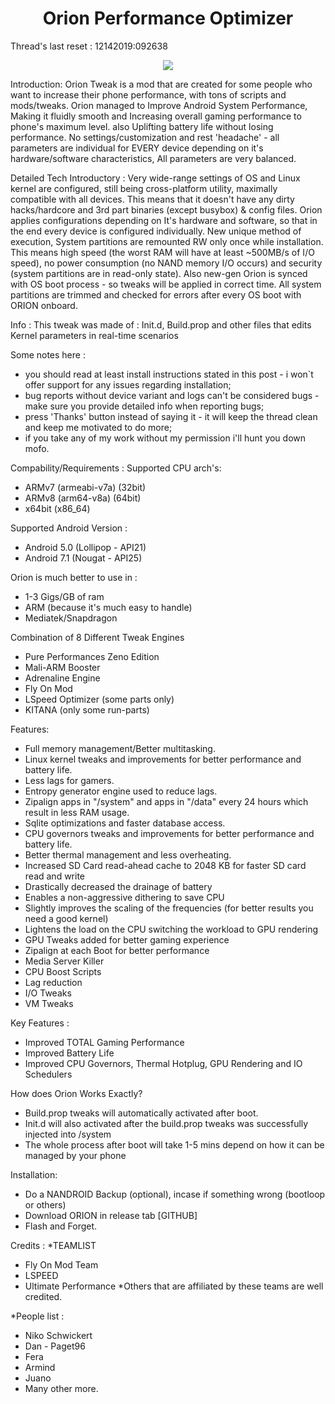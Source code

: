 <h1 align="center">Orion Performance Optimizer</h1>
<p align="center">
</p>

Thread's last reset : 12142019:092638
<p align="center"><img src="https://raw.githubusercontent.com/LionSinOfPride/Orion-Performance-Optimizer/master/orion.png"></p>

Introduction: Orion Tweak is a mod that are created for some people who want to increase their phone performance, with tons of scripts and mods/tweaks. Orion managed to Improve Android System Performance, Making it fluidly smooth and Increasing overall gaming performance to phone's maximum level. also Uplifting battery life without losing performance. No settings/customization and rest 'headache' - all parameters are individual for EVERY device depending on it's hardware/software characteristics, All parameters are very balanced.

Detailed Tech Introductory : Very wide-range settings of OS and Linux kernel are configured, still being cross-platform utility, maximally compatible with all devices. This means that it doesn't have any dirty hacks/hardcore and 3rd part binaries (except busybox) & config files. Orion applies configurations depending on It's hardware and software, so that in the end every device is configured individually. New unique method of execution, System partitions are remounted RW only once while installation. This means high speed (the worst RAM will have at least ~500MB/s of I/O speed), no power consumption (no NAND memory I/O occurs) and security (system partitions are in read-only state). Also new-gen Orion is synced with OS boot process - so tweaks will be applied in correct time. All system partitions are trimmed and checked for errors after every OS boot with ORION onboard.

Info : This tweak was made of : Init.d, Build.prop and other files that edits Kernel parameters in real-time scenarios

Some notes here :
- you should read at least install instructions stated in this post - i won`t offer support for any issues regarding installation;
- bug reports without device variant and logs can't be considered bugs - make sure you provide detailed info when reporting bugs;
- press 'Thanks' button instead of saying it - it will keep the thread clean and keep me motivated to do more;
- if you take any of my work without my permission i'll hunt you down mofo.

Compability/Requirements :
Supported CPU arch's:
- ARMv7 (armeabi-v7a) (32bit)
- ARMv8 (arm64-v8a) (64bit)
- x64bit (x86_64)

Supported Android Version :
- Android 5.0 (Lollipop - API21) 
- Android 7.1 (Nougat - API25)

Orion is much better to use in :
- 1-3 Gigs/GB of ram
- ARM (because it's much easy to handle)
- Mediatek/Snapdragon

Combination of 8 Different Tweak Engines
- Pure Performances Zeno Edition
- Mali-ARM Booster
- Adrenaline Engine
- Fly On Mod
- LSpeed Optimizer (some parts only)
- KITANA (only some run-parts)

Features:
- Full memory management/Better multitasking.
- Linux kernel tweaks and improvements for better performance and battery life.
- Less lags for gamers.
- Entropy generator engine used to reduce lags.
- Zipalign apps in "/system" and apps in "/data" every 24 hours which result in less RAM usage.
- Sqlite optimizations and faster database access.
- CPU governors tweaks and improvements for better performance and battery life.
- Better thermal management and less overheating.
- Increased SD Card read-ahead cache to 2048 KB for faster SD card read and write
- Drastically decreased the drainage of battery
- Enables a non-aggressive dithering to save CPU
- Slightly improves the scaling of the frequencies (for better results you need a good kernel)
- Lightens the load on the CPU switching the workload to GPU rendering
- GPU Tweaks added for better gaming experience
- Zipalign at each Boot for better performance
- Media Server Killer
- CPU Boost Scripts
- Lag reduction
- I/O Tweaks
- VM Tweaks

Key Features :
- Improved TOTAL Gaming Performance
- Improved Battery Life
- Improved CPU Governors, Thermal Hotplug, GPU Rendering and IO Schedulers

How does Orion Works Exactly?
- Build.prop tweaks will automatically activated after boot.
- Init.d will also activated after the build.prop tweaks was successfully injected into /system
- The whole process after boot will take 1-5 mins depend on how it can be managed by your phone

Installation:
- Do a NANDROID Backup (optional), incase if something wrong (bootloop or others)
- Download ORION in release tab [GITHUB]
- Flash and Forget.

Credits :
*TEAMLIST
- Fly On Mod Team
- LSPEED
- Ultimate Performance
*Others that are affiliated by these teams are well credited.

*People list :
- Niko Schwickert
- Dan - Paget96
- Fera
- Armind
- Juano
- Many other more.